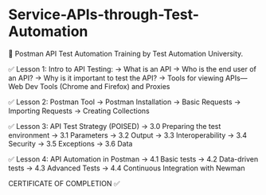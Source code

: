 # Service-APIs-through-Test-Automation

📝 Postman API Test Automation Training by Test Automation University. 

✅ Lesson 1: Intro to API Testing: 
-> What is an API
-> Who is the end user of an API?
-> Why is it important to test the API?
-> Tools for viewing APIs— Web Dev Tools (Chrome and Firefox) and Proxies

✅ Lesson 2: Postman Tool
-> Postman Installation
-> Basic Requests
-> Importing Requests
-> Creating Collections

✅ Lesson 3: API Test Strategy (POISED)
-> 3.0 Preparing the test environment
-> 3.1 Parameters
-> 3.2 Output
-> 3.3 Interoperability
-> 3.4 Security
-> 3.5 Exceptions
-> 3.6 Data

✅ Lesson 4: API Automation in Postman
-> 4.1 Basic tests
-> 4.2 Data-driven tests
-> 4.3 Advanced Tests
-> 4.4 Continuous Integration with Newman

CERTIFICATE OF COMPLETION ✅


